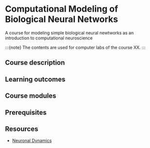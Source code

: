 # Computational Modeling of Biological Neural Networks

A course for modeling simple biological neural newtworks as an introduction to computational neuroscience

:::{note}
The contents are used for computer labs of the course XX.
:::

## Course description

## Learning outcomes

## Course modules

## Prerequisites

## Resources
* [Neuronal Dynamics](https://neuronaldynamics.epfl.ch/online/index.html)

```{tableofcontents}
```
